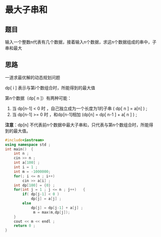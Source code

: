 # 最大子串和

## 题目

输入一个整数n代表有几个数据，接着输入n个数据，求这n个数据组成的串中，子串和最大

## 思路

一道求最优解的动态规划问题

dp[ i ] 表示与第i个数组合时，所能得到的最大值 

第n个数据（dp[ n ]）有两种可能：

1. 当 dp[n-1] < 0 时 ，自己独立成为一个长度为1的子串 ( dp[ n ] = a[n] ) ;
2. 当 dp[n-1] >= 0 时 ，和dp[n-1]相加  (dp[n] = dp[ n-1 ] + a[ n ] ) ;

**注意**：dp[n] 不代表前n个数据中最大子串和，只代表与第n个数组合时，所能得到的最大值。



```C++
#include<iostream>
using namespace std ;
int main()  {
    int n ;
    cin >> n ;
    int a[100] ;
    int i = 1 ;
    int m = -1000000;
    for(; i <= n ; i++)
        cin >> a[i] ;
    int dp[100] = {0} ;
    for(int j = 1 ; j <= n ; j++)   {
        if( dp[j-1] < 0 )
            dp[j] = a[j] ;
        else
            dp[j] = dp[j-1] + a[j] ;
             m = max(m,dp[j]);
    }
    cout << m << endl ;
    return 0 ;
}
```